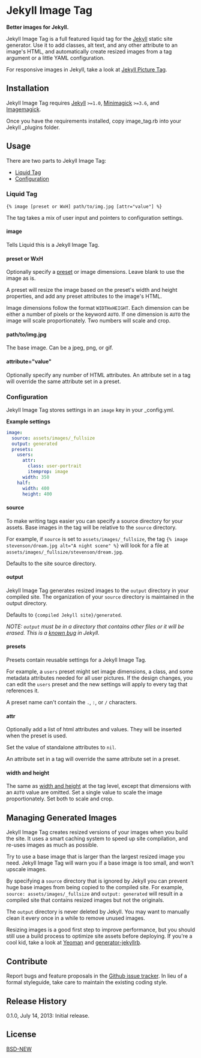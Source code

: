 # Jekyll Image Tag

**Better images for Jekyll.**

Jekyll Image Tag is a full featured liquid tag for the [Jekyll](http://jekyllrb.com) static site generator. Use it to add classes, alt text, and any other attribute to an image's HTML, and automatically create resized images from a tag argument or a little YAML configuration.

For responsive images in Jekyll, take a look at [Jekyll Picture Tag](https://github.com/robwierzbowski/jekyll-picture-tag).

## Installation

Jekyll Image Tag requires [Jekyll](http://jekyllrb.com) `>=1.0`, [Minimagick](https://github.com/minimagick/minimagick) `>=3.6`, and [Imagemagick](http://www.imagemagick.org/script/index.php). 

Once you have the requirements installed, copy image_tag.rb into your Jekyll _plugins folder.

## Usage

There are two parts to Jekyll Image Tag: 

- [Liquid Tag](#liquid-tag)
- [Configuration](#configuration)

### Liquid Tag

```
{% image [preset or WxH] path/to/img.jpg [attr="value"] %}
```

The tag takes a mix of user input and pointers to configuration settings. 

#### image

Tells Liquid this is a Jekyll Image Tag.

#### preset or WxH

Optionally specify a [preset](#presets) or image dimensions. Leave blank to use the image as is.

A preset will resize the image based on the preset's width and height properties, and add any preset attributes to the image's HTML.

Image dimensions follow the format `WIDTHxHEIGHT`. Each dimension can be either a number of pixels or the keyword `AUTO`. If one dimension is `AUTO` the image will scale proportionately. Two numbers will scale and crop.

#### path/to/img.jpg

The base image. Can be a jpeg, png, or gif.

#### attribute="value"

Optionally specify any number of HTML attributes. An attribute set in a tag will override the same attribute set in a preset.

### Configuration

Jekyll Image Tag stores settings in an `image` key in your _config.yml.

**Example settings**

```yml
image:
  source: assets/images/_fullsize
  output: generated
  presets:
    users:
      attr:
        class: user-portrait
        itemprop: image
      width: 350
    half:
      width: 400
      height: 400
```

#### source

To make writing tags easier you can specify a source directory for your assets. Base images in the tag will be relative to the `source` directory. 

For example, if `source` is set to `assets/images/_fullsize`, the tag `{% image stevenson/dream.jpg alt="A night scene" %}` will look for a file at `assets/images/_fullsize/stevenson/dream.jpg`.

Defaults to the site source directory.

#### output

Jekyll Image Tag generates resized images to the `output` directory in your compiled site. The organization of your `source` directory is maintained in the output directory. 

Defaults to `{compiled Jekyll site}/generated`.

*NOTE: `output` must be in a directory that contains other files or it will be erased. This is a [known bug](https://github.com/mojombo/jekyll/issues/1297) in Jekyll.*

#### presets

Presets contain reusable settings for a Jekyll Image Tag. 

For example, a `users` preset might set image dimensions, a class, and some metadata attributes needed for all user pictures. If the design changes, you can edit the `users` preset and the new settings will apply to every tag that references it.

A preset name can't contain the `.`, `:`, or `/` characters.

#### attr

Optionally add a list of html attributes and values. They will be inserted when the preset is used.

Set the value of standalone attributes to `nil`.

An attribute set in a tag will override the same attribute set in a preset.

#### width and height

The same as [width and height](#preset-or-wxh) at the tag level, except that dimensions with an `AUTO` value are omitted. Set a single value to scale the image proportionately. Set both to scale and crop.

## Managing Generated Images

Jekyll Image Tag creates resized versions of your images when you build the site. It uses a smart caching system to speed up site compilation, and re-uses images as much as possible.

Try to use a base image that is larger than the largest resized image you need. Jekyll Image Tag will warn you if a base image is too small, and won't upscale images.

By specifying a `source` directory that is ignored by Jekyll you can prevent huge base images from being copied to the compiled site. For example, `source: assets/images/_fullsize` and `output: generated` will result in a compiled site that contains resized images but not the originals.

The `output` directory is never deleted by Jekyll. You may want to manually clean it every once in a while to remove unused images.

Resizing images is a good first step to improve performance, but you should still use a build process to optimize site assets before deploying. If you're a cool kid, take a look at [Yeoman](http://yeoman.io/) and [generator-jekyllrb](https://github.com/robwierzbowski/generator-jekyllrb).

## Contribute

Report bugs and feature proposals in the [Github issue tracker](https://github.com/robwierzbowski/jekyll-image-tag/issues). In lieu of a formal styleguide, take care to maintain the existing coding style. 

## Release History
 
0.1.0, July 14, 2013: Initial release.

## License

[BSD-NEW](http://en.wikipedia.org/wiki/BSD_License)